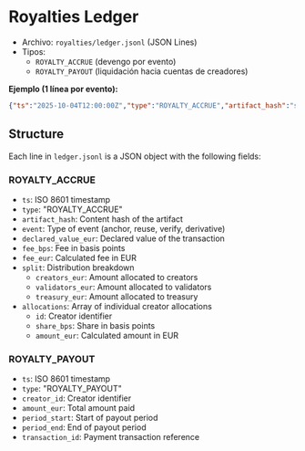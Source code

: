 # Royalties Ledger

- Archivo: `royalties/ledger.jsonl` (JSON Lines)
- Tipos:
  - `ROYALTY_ACCRUE` (devengo por evento)
  - `ROYALTY_PAYOUT` (liquidación hacia cuentas de creadores)

**Ejemplo (1 línea por evento):**
```json
{"ts":"2025-10-04T12:00:00Z","type":"ROYALTY_ACCRUE","artifact_hash":"sha256:…","event":"reuse","declared_value_eur":10000,"fee_bps":10,"fee_eur":10,"split":{"creators_eur":6,"validators_eur":2.5,"treasury_eur":1.5},"allocations":[{"id":"did:github:alice","share_bps":7000,"amount_eur":4.2},{"id":"did:github:bob","share_bps":3000,"amount_eur":1.8}]}
```

## Structure

Each line in `ledger.jsonl` is a JSON object with the following fields:

### ROYALTY_ACCRUE
- `ts`: ISO 8601 timestamp
- `type`: "ROYALTY_ACCRUE"
- `artifact_hash`: Content hash of the artifact
- `event`: Type of event (anchor, reuse, verify, derivative)
- `declared_value_eur`: Declared value of the transaction
- `fee_bps`: Fee in basis points
- `fee_eur`: Calculated fee in EUR
- `split`: Distribution breakdown
  - `creators_eur`: Amount allocated to creators
  - `validators_eur`: Amount allocated to validators
  - `treasury_eur`: Amount allocated to treasury
- `allocations`: Array of individual creator allocations
  - `id`: Creator identifier
  - `share_bps`: Share in basis points
  - `amount_eur`: Calculated amount in EUR

### ROYALTY_PAYOUT
- `ts`: ISO 8601 timestamp
- `type`: "ROYALTY_PAYOUT"
- `creator_id`: Creator identifier
- `amount_eur`: Total amount paid
- `period_start`: Start of payout period
- `period_end`: End of payout period
- `transaction_id`: Payment transaction reference
